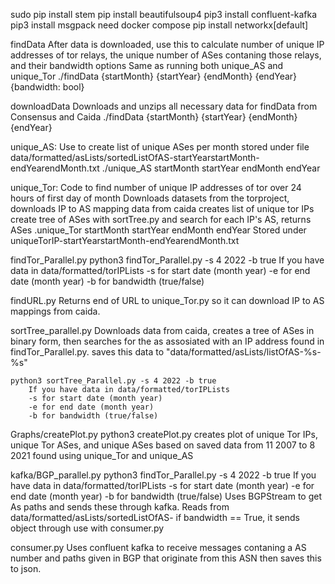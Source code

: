  
sudo pip install stem
pip install beautifulsoup4
pip3 install confluent-kafka
pip3 install msgpack
need docker compose
pip install networkx[default]

findData
    After data is downloaded, use this to calculate number of unique IP addresses of 
    tor relays, the unique number of ASes contaning those relays, and their bandwidth options 
    Same as running both unique_AS and unique_Tor
    ./findData {startMonth} {startYear} {endMonth} {endYear} {bandwidth: bool} 

downloadData
    Downloads and unzips all necessary data for findData from Consensus and Caida
    ./findData {startMonth} {startYear} {endMonth} {endYear}
    
unique_AS:
    Use to create list of unique ASes per month stored under file 
    data/formatted/asLists/sortedListOfAS-startYearstartMonth-endYearendMonth.txt
    ./unique_AS startMonth startYear endMonth endYear

unique_Tor:
    Code to find number of unique IP addresses of tor over 24 hours of first day 
    of month
    Downloads datasets from the torproject, downloads IP to AS mapping data from caida 
    creates list of unique tor IPs
    create tree of ASes with sortTree.py and search for each IP's AS, returns ASes
    .unique_Tor startMonth startYear endMonth endYear
    Stored under uniqueTorIP-startYearstartMonth-endYearendMonth.txt

findTor_Parallel.py
    python3 findTor_Parallel.py -s 4 2022 -b true
        If you have data in data/formatted/torIPLists
        -s for start date (month year)
        -e for end date (month year)
        -b for bandwidth (true/false)

findURL.py
    Returns end of URL to unique_Tor.py so it can download IP to AS mappings from caida.

sortTree_parallel.py
    Downloads data from caida, creates a tree of ASes in binary form, then searches for the as
    assosiated with an IP address found in findTor_Parallel.py. saves this data to
    "data/formatted/asLists/listOfAS-%s-%s"

    python3 sortTree_Parallel.py -s 4 2022 -b true
        If you have data in data/formatted/torIPLists
        -s for start date (month year)
        -e for end date (month year)
        -b for bandwidth (true/false)

Graphs/createPlot.py
    python3 createPlot.py
    creates plot of unique Tor IPs, unique Tor ASes, and unique ASes based on saved data from 11 2007 to 8 2021 found using unique_Tor and unique_AS

kafka/BGP_parallel.py
    python3 findTor_Parallel.py -s 4 2022 -b true
        If you have data in data/formatted/torIPLists
        -s for start date (month year)
        -e for end date (month year)
        -b for bandwidth (true/false)
    Uses BGPStream to get As paths and sends these through kafka. 
    Reads from data/formatted/asLists/sortedListOfAS-
    if bandwidth == True, it sends object through
    use with consumer.py

consumer.py
    Uses confluent kafka to receive messages contaning a AS number and paths given in BGP that
    originate from this ASN then saves this to json.